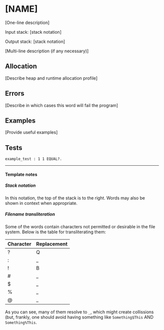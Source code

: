 # [NAME]

[One-line description]

Input stack: [stack notation]

Output stack: [stack notation]

[Multi-line description (if any necessary)]

## Allocation

[Describe heap and runtime allocation profile]

## Errors

[Describe in which cases this word will fail the program]

## Examples

[Provide useful examples]
  
## Tests

```test
example_test : 1 1 EQUAL?.
```

---
#### Template notes

##### Stack notation

In this notation, the top of the stack is to the right.  Words
may also be shown in context when appropriate.

##### Filename transliteration

Some of the words contain characters not permitted or desirable
in the file system. Below is the table for transliterating them:

| Character | Replacement |
|-----------|-------------|
| ?         |  Q          |
| :         |  _          |
| !         |  B          |
| #         |  _          |
| $         |  _          |
| %         |  _          |
| @         |  _          |

As you can see, many of them resolve to `_`, which might create
collissions (but, frankly, one should avoid having something like
`Something$This` AND `Something%This`.
